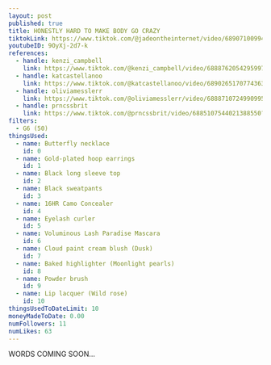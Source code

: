 ```yaml
---
layout: post
published: true
title: HONESTLY HARD TO MAKE BODY GO CRAZY
tiktokLink: https://www.tiktok.com/@jadeontheinternet/video/6890710099476663558?sender_device=pc&sender_web_id=6891999718790268421&is_from_webapp=1
youtubeID: 9OyXj-2d7-k
references:
  - handle: kenzi_campbell
    link: https://www.tiktok.com/@kenzi_campbell/video/6888762054295997698?sender_device=pc&sender_web_id=6891999718790268421&is_from_webapp=1
  - handle: katcastellanoo
    link: https://www.tiktok.com/@katcastellanoo/video/6890265170774363393?sender_device=pc&sender_web_id=6891999718790268421&is_from_webapp=1
  - handle: oliviamesslerr
    link: https://www.tiktok.com/@oliviamesslerr/video/6888710724990995717?sender_device=pc&sender_web_id=6891999718790268421&is_from_webapp=1
  - handle: prncssbrit
    link: https://www.tiktok.com/@prncssbrit/video/6885107544021388550?sender_device=pc&sender_web_id=6891999718790268421&is_from_webapp=1
filters:
  - G6 (50)
thingsUsed:
  - name: Butterfly necklace
    id: 0
  - name: Gold-plated hoop earrings
    id: 1
  - name: Black long sleeve top
    id: 2
  - name: Black sweatpants
    id: 3
  - name: 16HR Camo Concealer
    id: 4
  - name: Eyelash curler
    id: 5
  - name: Voluminous Lash Paradise Mascara
    id: 6
  - name: Cloud paint cream blush (Dusk)
    id: 7
  - name: Baked highlighter (Moonlight pearls)
    id: 8
  - name: Powder brush
    id: 9
  - name: Lip lacquer (Wild rose)
    id: 10
thingsUsedToDateLimit: 10
moneyMadeToDate: 0.00
numFollowers: 11
numLikes: 63
---
```


WORDS COMING SOON...
